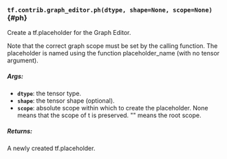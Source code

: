 ### `tf.contrib.graph_editor.ph(dtype, shape=None, scope=None)` {#ph}

Create a tf.placeholder for the Graph Editor.

Note that the correct graph scope must be set by the calling function.
The placeholder is named using the function placeholder_name (with no
tensor argument).

##### Args:


*  <b>`dtype`</b>: the tensor type.
*  <b>`shape`</b>: the tensor shape (optional).
*  <b>`scope`</b>: absolute scope within which to create the placeholder. None
    means that the scope of t is preserved. "" means the root scope.

##### Returns:

  A newly created tf.placeholder.

